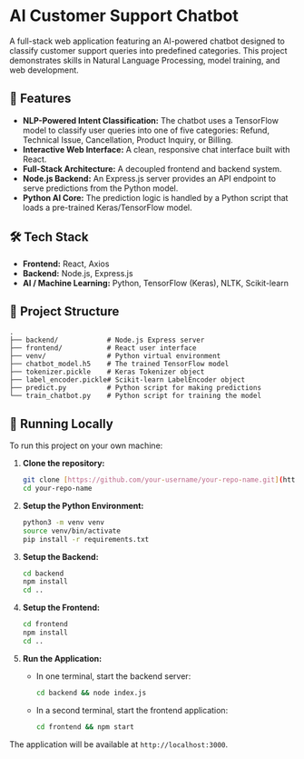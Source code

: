# AI Customer Support Chatbot

A full-stack web application featuring an AI-powered chatbot designed to classify customer support queries into predefined categories. This project demonstrates skills in Natural Language Processing, model training, and web development.


## 🌟 Features

- **NLP-Powered Intent Classification:** The chatbot uses a TensorFlow model to classify user queries into one of five categories: Refund, Technical Issue, Cancellation, Product Inquiry, or Billing.
- **Interactive Web Interface:** A clean, responsive chat interface built with React.
- **Full-Stack Architecture:** A decoupled frontend and backend system.
- **Node.js Backend:** An Express.js server provides an API endpoint to serve predictions from the Python model.
- **Python AI Core:** The prediction logic is handled by a Python script that loads a pre-trained Keras/TensorFlow model.

## 🛠️ Tech Stack

- **Frontend:** React, Axios
- **Backend:** Node.js, Express.js
- **AI / Machine Learning:** Python, TensorFlow (Keras), NLTK, Scikit-learn

## 📂 Project Structure

```
.
├── backend/            # Node.js Express server
├── frontend/           # React user interface
├── venv/               # Python virtual environment
├── chatbot_model.h5    # The trained TensorFlow model
├── tokenizer.pickle    # Keras Tokenizer object
├── label_encoder.pickle# Scikit-learn LabelEncoder object
├── predict.py          # Python script for making predictions
└── train_chatbot.py    # Python script for training the model
```

## 🚀 Running Locally

To run this project on your own machine:

1.  **Clone the repository:**
    ```bash
    git clone [https://github.com/your-username/your-repo-name.git](https://github.com/your-username/your-repo-name.git)
    cd your-repo-name
    ```

2.  **Setup the Python Environment:**
    ```bash
    python3 -m venv venv
    source venv/bin/activate
    pip install -r requirements.txt
    ```

3.  **Setup the Backend:**
    ```bash
    cd backend
    npm install
    cd ..
    ```

4.  **Setup the Frontend:**
    ```bash
    cd frontend
    npm install
    cd ..
    ```

5.  **Run the Application:**
    - In one terminal, start the backend server:
      ```bash
      cd backend && node index.js
      ```
    - In a second terminal, start the frontend application:
      ```bash
      cd frontend && npm start
      ```

The application will be available at `http://localhost:3000`.
